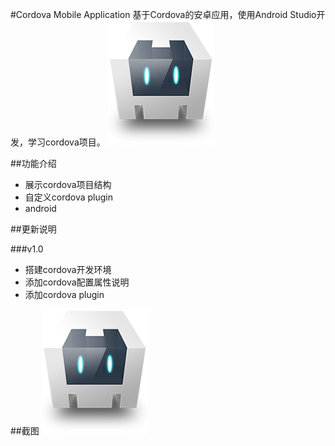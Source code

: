 #Cordova Mobile Application
基于Cordova的安卓应用，使用Android Studio开发，学习cordova项目。
![logo](https://github.com/Stephen-Wei/CordovaAppDemo/blob/master/www/img/logo.png "logo")

##功能介绍
 - 展示cordova项目结构
 - 自定义cordova plugin
 - android

##更新说明

###v1.0
 - 搭建cordova开发环境
 - 添加cordova配置属性说明
 - 添加cordova plugin

##截图
![logo](https://github.com/Stephen-Wei/CordovaAppDemo/blob/master/www/img/logo.png "logo")

